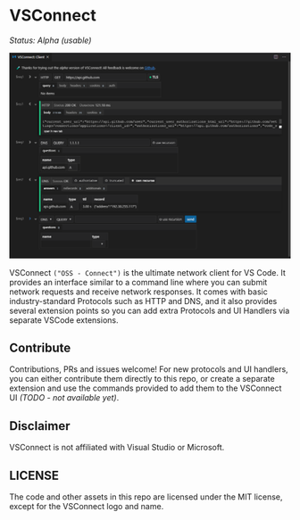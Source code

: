 # VSConnect

*Status: Alpha (usable)*

![Screenshot Preview of v0.2.4](docs/assets/screenshot-client-v0.2.4.png)

VSConnect `("OSS - Connect")` is the ultimate network client for VS Code. It provides an interface
similar to a command line where you can submit network requests and receive network responses. It
comes with basic industry-standard Protocols such as HTTP and DNS, and it also provides several
extension points so you can add extra Protocols and UI Handlers via separate VSCode extensions.

## Contribute
Contributions, PRs and issues welcome! For new protocols and UI handlers, you can either contribute
them directly to this repo, or create a separate extension and use the commands provided to add them
to the VSConnect UI *(TODO - not available yet)*.

## Disclaimer
VSConnect is not affiliated with Visual Studio or Microsoft.

## LICENSE
The code and other assets in this repo are licensed under the MIT license, except for the VSConnect
logo and name.

